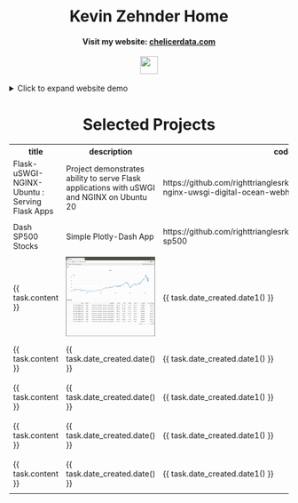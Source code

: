 <p align="center">
	<h1 style="text-align: center">
		Kevin Zehnder Home</h1>
  		<h4 style="text-align: center">
		Visit my website: 
	<a href="https://chelicerdata.com/" title="Personal Website">chelicerdata.com</a>
		</h4>
</p>

<p align="center">
  <img src="job1_resized.jpeg" style="width:32px;height:32px;">
</p>

<details>
<summary>Click to expand website demo</summary>
<p align="center">
  <img src="docs/imgs/website.gif">
</p>
</details>

<div class="content">
    <h1 style="text-align: center">Selected Projects</h1>
    <table>
        <tr>
            <th>title</th>
            <th>description</th>
            <th>code</th>
            <th>thumbnail</th>
        </tr>
	<tr>
                <td>Flask-uSWGI-NGINX-Ubuntu : Serving Flask Apps</td>
                <td>Project demonstrates ability to serve Flask applications with uSWGI and NGINX on Ubuntu 20</td>
                <td>https://github.com/righttrianglesrkewl3/job/tree/main/flask-nginx-uwsgi-digital-ocean-webhost</td>
                <td><img src="https://github.com/righttrianglesrkewl3/job/blob/main/docs/imgs/website.gif"></td>
            </tr>
            <tr>
                <td>Dash SP500 Stocks</td>
                <td>Simple Plotly-Dash App</td>
                <td>https://github.com/righttrianglesrkewl3/job/tree/main/plotlydash-sp500</td>
                <td><img src="https://github.com/righttrianglesrkewl3/job/blob/main/docs/imgs/dash_sp500.gif"></td>
            </tr>
            <tr>
                <td>{{ task.content }}</td>
                <td><img src="docs/imgs/dash_sp500.gif"></td>
                <td>{{ task.date_created.date1() }}</td>
                <td><img src="docs/imgs/dash_sp500.gif"></td>
            </tr>
            <tr>
                <td>{{ task.content }}</td>
                <td>{{ task.date_created.date() }}</td>
                <td>{{ task.date_created.date1() }}</td>
                <td><img src="docs/imgs/dash_sp500.gif"></td>
            </tr>
            <tr>
                <td>{{ task.content }}</td>
                <td>{{ task.date_created.date() }}</td>
                <td>{{ task.date_created.date1() }}</td>
                <td><img src="docs/imgs/dash_sp500.gif"></td>
            </tr>
            <tr>
                <td>{{ task.content }}</td>
                <td>{{ task.date_created.date() }}</td>
                <td>{{ task.date_created.date1() }}</td>
                <td><img src="docs/imgs/dash_sp500.gif"></td>
            </tr>
	    <tr>
                <td>{{ task.content }}</td>
                <td>{{ task.date_created.date() }}</td>
                <td>{{ task.date_created.date1() }}</td>
                <td><img src="docs/imgs/dash_sp500.gif"></td>
            </tr>
    </table>
